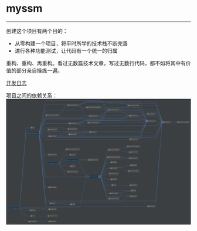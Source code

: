 # myssm

---
创建这个项目有两个目的：
- 从零构建一个项目，将平时所学的技术栈不断完善
- 进行各种功能测试，让代码有一个统一的归属

重构、重构、再重构。看过无数篇技术文章，写过无数行代码，都不如将其中有价值的部分亲自操练一遍。

[开发日志](devlog.md)

项目之间的依赖关系：
![test image size](ssm-manage/ssm-manage-web/src/main/webapp/WEB-INF/statics/images/diagram.jpg)

